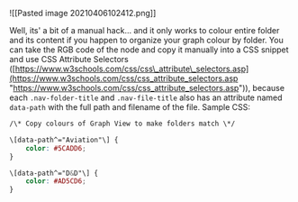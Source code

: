


![[Pasted image 20210406102412.png]]

Well, its' a bit of a manual hack... and it only works to colour entire folder and its content if you happen to organize your graph colour by folder. You can take the RGB code of the node and copy it manually into a CSS snippet and use CSS Attribute Selectors ([https://www.w3schools.com/css/css\_attribute\_selectors.asp](https://www.w3schools.com/css/css_attribute_selectors.asp "https://www.w3schools.com/css/css_attribute_selectors.asp")), because each `.nav-folder-title` and `.nav-file-title` also has an attribute named `data-path` with the full path and filename of the file. Sample CSS:

```css
/\* Copy colours of Graph View to make folders match \*/

\[data-path^="Aviation"\] {
	color: #5CADD6; 
} 

\[data-path^="D&D"\] { 
	color: #AD5CD6; 
}
```